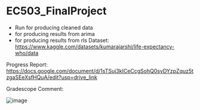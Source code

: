 # EC503_FinalProject
- Run  for producing cleaned data
- for producing results from arima
- for producing results from rls
Dataset: https://www.kaggle.com/datasets/kumarajarshi/life-expectancy-who/data

Progress Report: https://docs.google.com/document/d/1sTSuj3kICeCcgSohQ0syDYzpZquz5tzgaSEeXsfHQuA/edit?usp=drive_link

Gradescope Comment: 

![image](https://github.com/FalloutBoy379/EC503_FinalProject/assets/53935931/760a3e13-431a-449e-b268-97e7731a92b9)
